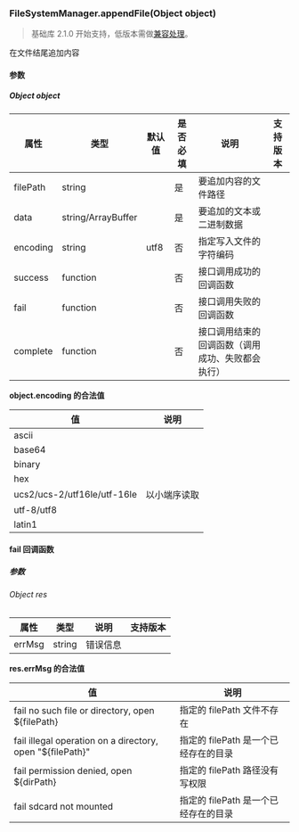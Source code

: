 <!-- https://developers.weixin.qq.com/miniprogram/dev/api/file/FileSystemManager.appendFile.html -->

### FileSystemManager.appendFile(Object object)

> 基础库 2.1.0 开始支持，低版本需做[兼容处理](https://developers.weixin.qq.com/miniprogram/dev/framework/compatibility.html)。

在文件结尾追加内容

#### 参数

##### Object object

  属性       |  类型                 |  默认值 | 是否必填|  说明                       | 支持版本
-------------|-----------------------|---------|---------|-----------------------------|---------
  filePath   |  string               |         |  是     |  要追加内容的文件路径       |         
  data       |  string/ArrayBuffer   |         |  是     |  要追加的文本或二进制数据   |         
  encoding   |  string               |  utf8   |  否     |  指定写入文件的字符编码     |         
  success    |  function             |         |  否     |  接口调用成功的回调函数     |         
  fail       |  function             |         |  否     |  接口调用失败的回调函数     |         
  complete   |  function             |         |  否     |接口调用结束的回调函数（调用成功、失败都会执行）|         

**object.encoding 的合法值**

  值                            |  说明     
--------------------------------|-----------
  ascii                         |           
  base64                        |           
  binary                        |           
  hex                           |           
  ucs2/ucs-2/utf16le/utf-16le   |以小端序读取
  utf-8/utf8                    |           
  latin1                        |           

#### fail 回调函数

##### 参数

###### Object res

  属性     |  类型     |  说明   | 支持版本
-----------|-----------|---------|---------
  errMsg   |  string   | 错误信息|         

**res.errMsg 的合法值**

  值                                                          |  说明                      
--------------------------------------------------------------|----------------------------
  fail no such file or directory, open ${filePath}            | 指定的 filePath 文件不存在 
  fail illegal operation on a directory, open "${filePath}"   |指定的 filePath 是一个已经存在的目录
  fail permission denied, open ${dirPath}                     |指定的 filePath 路径没有写权限
  fail sdcard not mounted                                     |指定的 filePath 是一个已经存在的目录
